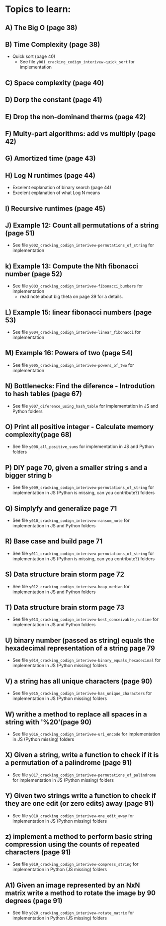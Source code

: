# Topics to learn:

## A) The Big O (page 38)

## B)  Time Complexity  (page 38)
* Quick sort (page 40)
	* See file `y001_cracking_codign_interivew-quick_sort` for implementation

## C) Space complexity (page 40)

## D) Dorp the constant (page 41)

## E) Drop the non-dominand therms (page 42)

## F) Multy-part algorithms: add vs multiply (page 42)

## G) Amortized time (page 43)

## H) Log N runtimes (page 44)
* Excelent explanation of binary search (page 44)
* Excelent explanation of what Log N means

## I) Recursive runtimes (page 45)

## J) Example 12: Count all permutations of a string (page 51)
* See file `y002_cracking_codign_interivew-permutations_of_string` for implementation

## k) Example 13: Compute the Nth fibonacci number (page 52)
* See file `y003_cracking_codign_interivew-fibonacci_bumbers` for implementation
	* read note about big theta on page 39 for a details.

## L) Example 15: linear fibonacci numbers (page 53)
* See file `y004_cracking_codign_interivew-linear_fibonacci` for implementation

## M) Example 16: Powers of two (page 54)
* See file `y005_cracking_codign_interivew-powers_of_two` for implementation

## N) Bottlenecks: Find the diference - Introdution to hash tables (page 67)
* See file `y007_diference_using_hash_table` for implementation in JS and Python folders

## O) Print all positive integer - Calculate memory complexity(page 68)
* See file `y008_all_positive_sums` for implementation in JS and Python folders

## P) DIY page 70, given a smaller string s and a bigger string b
* See file `y009_cracking_codign_interivew-permutations_of_string` for implementation in JS (Python is missing, can you contribute?) folders

## Q) Simplyfy and generalize page 71
* See file `y010_cracking_codign_interivew-ransom_note` for implementation in JS and Python folders

## R) Base case and build page 71
* See file `y011_cracking_codign_interivew-permutations_of_string` for implementation in JS (Python is missing, can you contribute?) folders

## S) Data structure brain storm page 72
* See file `y012_cracking_codign_interivew-heap_median` for implementation in JS and Python folders

## T) Data structure brain storm page 73
* See file `y013_cracking_codign_interivew-best_conceivable_runtime` for implementation in JS and Python folders

## U) binary number (passed as string) equals the hexadecimal representation of a string page 79
* See file `y014_cracking_codign_interivew-binary_equals_hexadecimal` for implementation in JS (Python missing) folders

## V) a string has all unique characters (page 90)
* See file `y015_cracking_codign_interivew-has_unique_characters` for implementation in JS (Python missing) folders

## W) writhe a method to replace all spaces in a string with '%20'(page 90)
* See file `y016_cracking_codign_interivew-uri_encode` for implementation in JS (Python missing) folders

## X) Given a string, write a function to check if it is a permutation of a palindrome (page 91)
* See file `y017_cracking_codign_interivew-permutations_of_palindrome` for implementation in JS (Python missing) folders

## Y) Given two strings write a function to check if they are one edit (or zero edits) away (page 91)
* See file `y018_cracking_codign_interivew-one_edit_away` for implementation in JS (Python missing) folders

## z) implement a method to perform basic string compression using the counts of repeated characters (page 91)
* See file `y019_cracking_codign_interivew-compress_string` for implementation in Python (JS missing) folders

## A1) Given an image represented by an NxN matrix write a method to rotate the image by 90 degrees (page 91)
* See file `y020_cracking_codign_interivew-rotate_matrix` for implementation in Python (JS missing) folders

